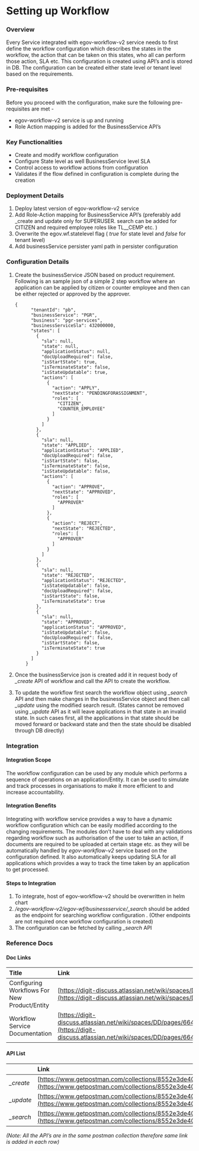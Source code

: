 # Setting up Workflow

### Overview

Every Service integrated with egov-workflow-v2 service needs to first define the workflow configuration which describes the states in the workflow, the action that can be taken on this states, who all can perform those action, SLA etc. This configuration is created using API’s and is stored in DB. The configuration can be created either state level or tenant level based on the requirements.

### Pre-requisites

Before you proceed with the configuration, make sure the following pre-requisites are met -

* egov-workflow-v2 service is up and running
*  Role Action mapping is added for the BusinessService API’s

### Key Functionalities

* Create and modify workflow configuration
* Configure State level as well BusinessService level SLA
* Control access to workflow actions from configuration
* Validates if the flow defined in configuration is complete during the creation

### Deployment Details

1. Deploy latest version of egov-workflow-v2 service
2. Add Role-Action mapping for BusinessService API’s \(preferably add _create and update only for SUPERUSER. search can be added for CITIZEN and required employee roles like TL\__CEMP etc. \)
3. Overwrite the egov.wf.statelevel flag \( _true_ for state level and _false_ for tenant level\)
4. Add businessService persister yaml path in persister configuration

### Configuration Details

1. Create the businessService JSON based on product requirement. Following is an sample json of a simple 2 step workflow where an application can be applied by citizen or counter employee and then can be either rejected or approved by the approver.

   ```text
   {
         "tenantId": "pb",
         "businessService": "PGR",
         "business": "pgr-services",
         "businessServiceSla": 432000000,
         "states": [
           {
             "sla": null,
             "state": null,
             "applicationStatus": null,
             "docUploadRequired": false,
             "isStartState": true,
             "isTerminateState": false,
             "isStateUpdatable": true,
             "actions": [
               {
                 "action": "APPLY",
                 "nextState": "PENDINGFORASSIGNMENT",
                 "roles": [
                   "CITIZEN",
                   "COUNTER_EMPLOYEE"
                 ]
               }
             ]
           },
           {
             "sla": null,
             "state": "APPLIED",
             "applicationStatus": "APPLIED",
             "docUploadRequired": false,
             "isStartState": false,
             "isTerminateState": false,
             "isStateUpdatable": false,
             "actions": [
               {
                 "action": "APPROVE",
                 "nextState": "APPROVED",
                 "roles": [
                   "APPROVER"
                 ]
               },
               {
                 "action": "REJECT",
                 "nextState": "REJECTED",
                 "roles": [
                   "APPROVER"
                 ]
               }
             ]
           },
           {
             "sla": null,
             "state": "REJECTED",
             "applicationStatus": "REJECTED",
             "isStateUpdatable": false,
             "docUploadRequired": false,
             "isStartState": false,
             "isTerminateState": true
           },
           {
             "sla": null,
             "state": "APPROVED",
             "applicationStatus": "APPROVED",
             "isStateUpdatable": false,
             "docUploadRequired": false,
             "isStartState": false,
             "isTerminateState": true
           }
         ]
       }
   ```

2. Once the businessService json is created add it in request body of _\_create_ API of workflow and call the API to create the workflow.
3. To update the workflow first search the workflow object using _\_search_ API and then make changes in the businessService object and then call _\_update_ using the modified search result. \(States cannot be removed using _\_update_ API as it will leave applications in that state in an invalid state. In such cases first, all the applications in that state should be moved forward or backward state and then the state should be disabled through DB directly\)

### Integration 

#### Integration Scope

The workflow configuration can be used by any module which performs a sequence of operations on an application/Entity. It can be used to simulate and track processes in organisations to make it more efficient to and increase accountability.

#### Integration Benefits

Integrating with workflow service provides a way to have a dynamic workflow configuration which can be easily modified according to the changing requirements. The modules don’t have to deal with any validations regarding workflow such as authorisation of the user to take an action, if documents are required to be uploaded at certain stage etc. as they will be automatically handled by _egov-workflow-v2_ service based on the configuration defined. It also automatically keeps updating SLA for all applications which provides a way to track the time taken by an application to get processed.  

#### Steps to Integration

1. To integrate, host of egov-workflow-v2 should be overwritten in helm chart
2.  _/egov-workflow-v2/egov-wf/businessservice/\_search_ should be added as the endpoint for searching workflow configuration . \(Other endpoints are not required once workflow configuration is created\)
3. The configuration can be fetched by calling _\_search_ API

### Reference Docs

#### Doc Links

| **Title**  | **Link** |
| :--- | :--- |
|  Configuring Workflows For New Product/Entity | [https://digit-discuss.atlassian.net/wiki/spaces/DD/pages/644481051](https://digit-discuss.atlassian.net/wiki/spaces/DD/pages/644481051)   |
| Workflow  Service Documentation |  [https://digit-discuss.atlassian.net/wiki/spaces/DD/pages/664174657/Workflow+Service](https://digit-discuss.atlassian.net/wiki/spaces/DD/pages/664174657/Workflow+Service) |

#### API List

|  | **Link** |
| :--- | :--- |
|  _\_create_ |  [https://www.getpostman.com/collections/8552e3de40c819e34190](https://www.getpostman.com/collections/8552e3de40c819e34190) |
| _\_update_ |  [https://www.getpostman.com/collections/8552e3de40c819e34190](https://www.getpostman.com/collections/8552e3de40c819e34190) |
| _\_search_ | [https://www.getpostman.com/collections/8552e3de40c819e34190](https://www.getpostman.com/collections/8552e3de40c819e34190) |

_\(Note: All the API’s are in the same postman collection therefore same link is added in each row\)_

